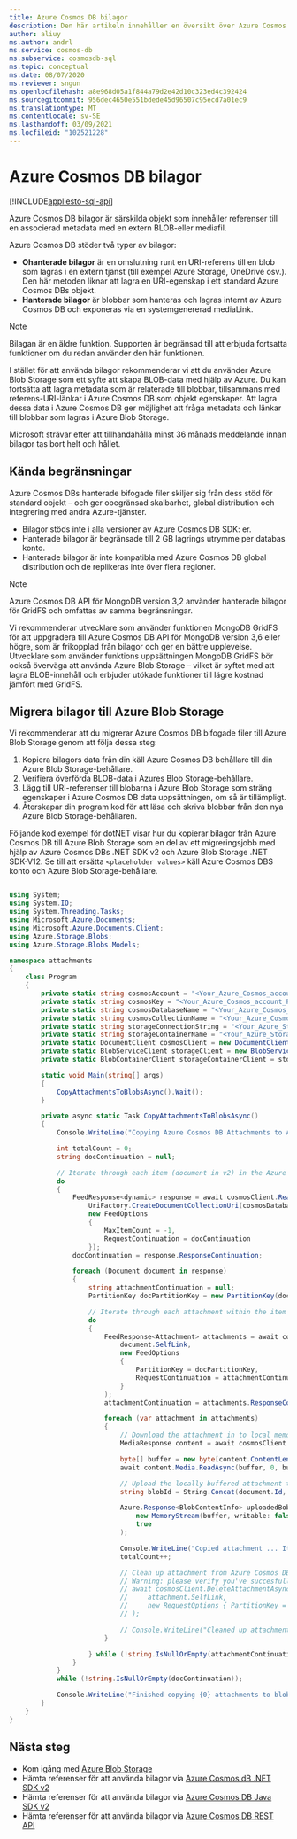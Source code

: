 ```yaml
---
title: Azure Cosmos DB bilagor
description: Den här artikeln innehåller en översikt över Azure Cosmos DB bifogade filer.
author: aliuy
ms.author: andrl
ms.service: cosmos-db
ms.subservice: cosmosdb-sql
ms.topic: conceptual
ms.date: 08/07/2020
ms.reviewer: sngun
ms.openlocfilehash: a8e968d05a1f844a79d2e42d10c323ed4c392424
ms.sourcegitcommit: 956dec4650e551bdede45d96507c95ecd7a01ec9
ms.translationtype: MT
ms.contentlocale: sv-SE
ms.lasthandoff: 03/09/2021
ms.locfileid: "102521228"
---
```

# <a name="azure-cosmos-db-attachments"></a>Azure Cosmos DB bilagor
[!INCLUDE[appliesto-sql-api](includes/appliesto-sql-mongodb-api.md)]

Azure Cosmos DB bilagor är särskilda objekt som innehåller referenser till en associerad metadata med en extern BLOB-eller mediafil.

Azure Cosmos DB stöder två typer av bilagor:

* **Ohanterade bilagor** är en omslutning runt en URI-referens till en blob som lagras i en extern tjänst (till exempel Azure Storage, OneDrive osv.). Den här metoden liknar att lagra en URI-egenskap i ett standard Azure Cosmos DBs objekt.
* **Hanterade bilagor** är blobbar som hanteras och lagras internt av Azure Cosmos DB och exponeras via en systemgenererad mediaLink.


> [!NOTE]
> Bilagan är en äldre funktion. Supporten är begränsad till att erbjuda fortsatta funktioner om du redan använder den här funktionen.
> 
> I stället för att använda bilagor rekommenderar vi att du använder Azure Blob Storage som ett syfte att skapa BLOB-data med hjälp av Azure. Du kan fortsätta att lagra metadata som är relaterade till blobbar, tillsammans med referens-URI-länkar i Azure Cosmos DB som objekt egenskaper. Att lagra dessa data i Azure Cosmos DB ger möjlighet att fråga metadata och länkar till blobbar som lagras i Azure Blob Storage.
> 
> Microsoft strävar efter att tillhandahålla minst 36 månads meddelande innan bilagor tas bort helt och hållet.

## <a name="known-limitations"></a>Kända begränsningar

Azure Cosmos DBs hanterade bifogade filer skiljer sig från dess stöd för standard objekt – och ger obegränsad skalbarhet, global distribution och integrering med andra Azure-tjänster.

- Bilagor stöds inte i alla versioner av Azure Cosmos DB SDK: er.
- Hanterade bilagor är begränsade till 2 GB lagrings utrymme per databas konto.
- Hanterade bilagor är inte kompatibla med Azure Cosmos DB global distribution och de replikeras inte över flera regioner.

> [!NOTE]
> Azure Cosmos DB API för MongoDB version 3,2 använder hanterade bilagor för GridFS och omfattas av samma begränsningar.
>
> Vi rekommenderar utvecklare som använder funktionen MongoDB GridFS för att uppgradera till Azure Cosmos DB API för MongoDB version 3,6 eller högre, som är frikopplad från bilagor och ger en bättre upplevelse. Utvecklare som använder funktions uppsättningen MongoDB GridFS bör också överväga att använda Azure Blob Storage – vilket är syftet med att lagra BLOB-innehåll och erbjuder utökade funktioner till lägre kostnad jämfört med GridFS.

## <a name="migrating-attachments-to-azure-blob-storage"></a>Migrera bilagor till Azure Blob Storage

Vi rekommenderar att du migrerar Azure Cosmos DB bifogade filer till Azure Blob Storage genom att följa dessa steg:

1. Kopiera bilagors data från din käll Azure Cosmos DB behållare till din Azure Blob Storage-behållare.
2. Verifiera överförda BLOB-data i Azures Blob Storage-behållare.
3. Lägg till URI-referenser till blobarna i Azure Blob Storage som sträng egenskaper i Azure Cosmos DB data uppsättningen, om så är tillämpligt.
4. Återskapar din program kod för att läsa och skriva blobbar från den nya Azure Blob Storage-behållaren.

Följande kod exempel för dotNET visar hur du kopierar bilagor från Azure Cosmos DB till Azure Blob Storage som en del av ett migreringsjobb med hjälp av Azure Cosmos DBs .NET SDK v2 och Azure Blob Storage .NET SDK-V12. Se till att ersätta `<placeholder values>` käll Azure Cosmos DBS konto och Azure Blob Storage-behållare.

```csharp

using System;
using System.IO;
using System.Threading.Tasks;
using Microsoft.Azure.Documents;
using Microsoft.Azure.Documents.Client;
using Azure.Storage.Blobs;
using Azure.Storage.Blobs.Models;

namespace attachments
{
    class Program
    {
        private static string cosmosAccount = "<Your_Azure_Cosmos_account_URI>";
        private static string cosmosKey = "<Your_Azure_Cosmos_account_PRIMARY_KEY>";
        private static string cosmosDatabaseName = "<Your_Azure_Cosmos_database>";
        private static string cosmosCollectionName = "<Your_Azure_Cosmos_collection>";
        private static string storageConnectionString = "<Your_Azure_Storage_connection_string>";
        private static string storageContainerName = "<Your_Azure_Storage_container_name>";
        private static DocumentClient cosmosClient = new DocumentClient(new Uri(cosmosAccount), cosmosKey);
        private static BlobServiceClient storageClient = new BlobServiceClient(storageConnectionString);
        private static BlobContainerClient storageContainerClient = storageClient.GetBlobContainerClient(storageContainerName);

        static void Main(string[] args)
        {
            CopyAttachmentsToBlobsAsync().Wait();
        }

        private async static Task CopyAttachmentsToBlobsAsync()
        {
            Console.WriteLine("Copying Azure Cosmos DB Attachments to Azure Blob Storage ...");

            int totalCount = 0;
            string docContinuation = null;

            // Iterate through each item (document in v2) in the Azure Cosmos DB container (collection in v2) to look for attachments.
            do
            {
                FeedResponse<dynamic> response = await cosmosClient.ReadDocumentFeedAsync(
                    UriFactory.CreateDocumentCollectionUri(cosmosDatabaseName, cosmosCollectionName),
                    new FeedOptions
                    {
                        MaxItemCount = -1,
                        RequestContinuation = docContinuation
                    });
                docContinuation = response.ResponseContinuation;

                foreach (Document document in response)
                {
                    string attachmentContinuation = null;
                    PartitionKey docPartitionKey = new PartitionKey(document.Id);

                    // Iterate through each attachment within the item (if any).
                    do
                    {
                        FeedResponse<Attachment> attachments = await cosmosClient.ReadAttachmentFeedAsync(
                            document.SelfLink,
                            new FeedOptions
                            {
                                PartitionKey = docPartitionKey,
                                RequestContinuation = attachmentContinuation
                            }
                        );
                        attachmentContinuation = attachments.ResponseContinuation;

                        foreach (var attachment in attachments)
                        {
                            // Download the attachment in to local memory.
                            MediaResponse content = await cosmosClient.ReadMediaAsync(attachment.MediaLink);

                            byte[] buffer = new byte[content.ContentLength];
                            await content.Media.ReadAsync(buffer, 0, buffer.Length);

                            // Upload the locally buffered attachment to blob storage
                            string blobId = String.Concat(document.Id, "-", attachment.Id);

                            Azure.Response<BlobContentInfo> uploadedBob = await storageContainerClient.GetBlobClient(blobId).UploadAsync(
                                new MemoryStream(buffer, writable: false),
                                true
                            );

                            Console.WriteLine("Copied attachment ... Item Id: {0} , Attachment Id: {1}, Blob Id: {2}", document.Id, attachment.Id, blobId);
                            totalCount++;

                            // Clean up attachment from Azure Cosmos DB.
                            // Warning: please verify you've succesfully migrated attachments to blog storage prior to cleaning up Azure Cosmos DB.
                            // await cosmosClient.DeleteAttachmentAsync(
                            //     attachment.SelfLink,
                            //     new RequestOptions { PartitionKey = docPartitionKey }
                            // );

                            // Console.WriteLine("Cleaned up attachment ... Document Id: {0} , Attachment Id: {1}", document.Id, attachment.Id);
                        }

                    } while (!string.IsNullOrEmpty(attachmentContinuation));
                }
            }
            while (!string.IsNullOrEmpty(docContinuation));

            Console.WriteLine("Finished copying {0} attachments to blob storage", totalCount);
        }
    }
}

```

## <a name="next-steps"></a>Nästa steg

- Kom igång med [Azure Blob Storage](../storage/blobs/storage-quickstart-blobs-dotnet.md)
- Hämta referenser för att använda bilagor via [Azure Cosmos dB .NET SDK v2](/dotnet/api/microsoft.azure.documents.attachment)
- Hämta referenser för att använda bilagor via [Azure Cosmos DB Java SDK v2](/java/api/com.microsoft.azure.documentdb.attachment)
- Hämta referenser för att använda bilagor via [Azure Cosmos DB REST API](/rest/api/cosmos-db/attachments)

